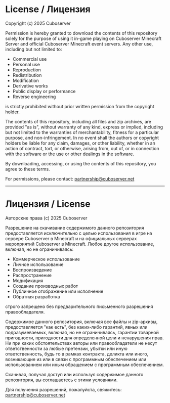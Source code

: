 # License / Лицензия

Copyright (c) 2025 Cuboserver

Permission is hereby granted to download the contents of this repository solely for the purpose of using it in-game playing on Cuboserver Minecraft Server and official Cuboserver Minecraft event servers. Any other use, including but not limited to:

- Commercial use
- Personal use
- Reproduction
- Redistribution
- Modification
- Derivative works
- Public display or performance
- Reverse engineering

is strictly prohibited without prior written permission from the copyright holder.

The contents of this repository, including all files and zip archives, are provided "as is", without warranty of any kind, express or implied, including but not limited to the warranties of merchantability, fitness for a particular purpose, and non-infringement. In no event shall the authors or copyright holders be liable for any claim, damages, or other liability, whether in an action of contract, tort, or otherwise, arising from, out of, or in connection with the software or the use or other dealings in the software.

By downloading, accessing, or using the contents of this repository, you agree to these terms.

For permissions, please contact: partnership@cuboserver.net

---

# Лицензия / License

Авторские права (c) 2025 Cuboserver

Разрешение на скачивание содержимого данного репозитория предоставляется исключительно с целью использования в игре на сервере Cuboserver в Minecraft и на официальных серверах мероприятий Cuboserver в Minecraft. Любое другое использование, включая, но не ограничиваясь:

- Коммерческое использование
- Личное использование
- Воспроизведение
- Распространение
- Модификация
- Создание производных работ
- Публичное отображение или исполнение
- Обратная разработка

строго запрещено без предварительного письменного разрешения правообладателя.

Содержимое данного репозитория, включая все файлы и zip-архивы, предоставляется "как есть", без каких-либо гарантий, явных или подразумеваемых, включая, но не ограничиваясь, гарантии товарной пригодности, пригодности для определенной цели и ненарушения прав. Ни при каких обстоятельствах авторы или правообладатели не несут ответственности за любые претензии, убытки или иную ответственность, будь то в рамках контракта, деликта или иного, возникающие из или в связи с программным обеспечением или использованием или иным обращением с программным обеспечением.

Скачивая, получая доступ или используя содержимое данного репозитория, вы соглашаетесь с этими условиями.

Для получения разрешений, пожалуйста, свяжитесь: partnership@cuboserver.net